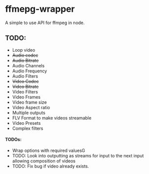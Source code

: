 # ffmepg-wrapper
A simple to use API for ffmpeg in node.

## TODO:
* Loop video
* ~~Audio codec~~
* ~~Audio Bitrate~~
* Audio Channels
* Audio Frequency
* Audio Filters
* ~~Video Codec~~
* ~~Video Bitrate~~
* Video Filters
* Video Frames
* Video frame size
* Video Aspect ratio
* Multiple outputs
* FLV Format to make videos streamable
* Video Presets
* Complex filters



#### TODOs:
* Wrap options with required valuesG
* TODO: Look into outputting as streams for input to the next input allowing composition of videos
* TODO: Fix bug if video already exists.

